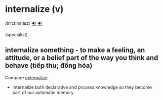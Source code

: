 # internalize (v)

/ɪnˈtɜːnəlaɪz/ [🔊](https://www.oxfordlearnersdictionaries.com/media/english/uk_pron/i/int/inter/internalize__gb_1.mp3) [🔊](https://www.oxfordlearnersdictionaries.com/media/english/us_pron/i/int/inter/internalize__us_1.mp3)

(specialist)

## internalize something - to make a feeling, an attitude, or a belief part of the way you think and behave (tiếp thu; đồng hóa)

Compare [externalize]()

- Internalize both declarative and process knowledge so they become part of our automatic memory